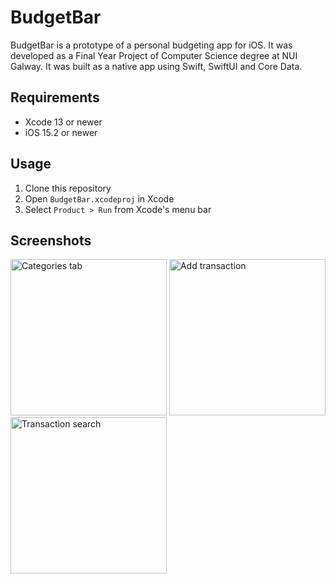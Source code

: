 # BudgetBar
BudgetBar is a prototype of a personal budgeting app for iOS. It was developed as a Final Year Project of Computer Science degree at NUI Galway. It was built as a native app using Swift, SwiftUI and Core Data.

## Requirements
* Xcode 13 or newer
* iOS 15.2 or newer

## Usage
1. Clone this repository
2. Open ``BudgetBar.xcodeproj`` in Xcode
3. Select ``Product > Run`` from Xcode's menu bar

## Screenshots
<p float="left">
  <img alt="Categories tab" src="https://user-images.githubusercontent.com/13593961/174481722-b310ba2b-b8e3-4723-84e4-a65ee49e4c1e.png" width="250" />
  <img alt="Add transaction" src="https://user-images.githubusercontent.com/13593961/174481724-261acf88-87f2-4c15-9602-bdfc74ebd3c3.png" width="250" /> 
  <img alt="Transaction search" src="https://user-images.githubusercontent.com/13593961/174481727-680265c8-058f-43d6-9966-eb4daa0e85ba.png" width="250" />
</p>
